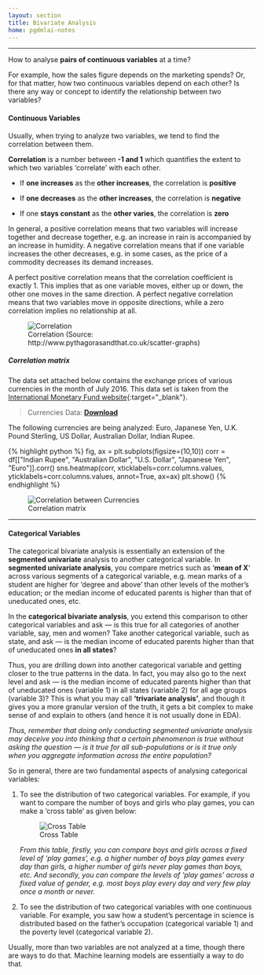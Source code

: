 ```yaml
---
layout: section
title: Bivariate Analysis
home: pgdmlai-notes
---
```


---

How to analyse **pairs of continuous variables** at a time? 

For example, how the sales figure depends on the marketing spends? Or, for that matter, how two continuous variables depend on each other? Is there any way or concept to identify the relationship between two variables?

#### Continuous Variables

Usually, when trying to analyze two variables, we tend to find the correlation between them.

**Correlation** is a number between **-1 and 1** which quantifies the extent to which two variables ‘correlate’ with each other.

- If **one increases** as the **other increases**, the correlation is **positive**

- If **one decreases** as the **other increases**, the correlation is **negative**

- If one **stays constant** as the **other varies**, the correlation is **zero**

 
In general, a positive correlation means that two variables will increase together and decrease together, e.g. an increase in rain is accompanied by an increase in humidity. A negative correlation means that if one variable increases the other decreases, e.g. in some cases, as the price of a commodity decreases its demand increases.


A perfect positive correlation means that the correlation coefficient is exactly 1. This implies that as one variable moves, either up or down, the other one moves in the same direction. A perfect negative correlation means that two variables move in opposite directions, while a zero correlation implies no relationship at all. 


<figure>
 <img class="med-img" src="../assets/images/correlation-scatter.jpg" alt="Correlation">
 <figcaption>Correlation (Source: http://www.pythagorasandthat.co.uk/scatter-graphs)</figcaption>
</figure>


##### Correlation matrix

The data set attached below contains the exchange prices of various currencies in the month of July 2016. This data set is taken from the [International Monetary Fund website](https://www.imf.org/external/np/fin/data/param_rms_mth.aspx){:target="_blank"}.

> Currencies Data:  [__Download__](../assets/data/currencies.csv)

The following currencies are being analyzed: Euro, Japanese Yen, U.K. Pound Sterling, US Dollar, Australian Dollar, Indian Rupee.

{% highlight python %}
fig, ax = plt.subplots(figsize=(10,10))
corr = df[["Indian Rupee", "Australian Dollar", "U.S. Dollar", "Japanese Yen", "Euro"]].corr()
sns.heatmap(corr, xticklabels=corr.columns.values, yticklabels=corr.columns.values, annot=True, ax=ax)
plt.show()
{% endhighlight %}

<figure>
 <img class="med-img" src="../assets/images/currencies_correlation_heatmap.png" alt="Correlation between Currencies">
 <figcaption>Correlation matrix</figcaption>
</figure>

---

#### Categorical Variables

The categorical bivariate analysis is essentially an extension of the **segmented univariate** analysis to another categorical variable. In **segmented univariate analysis**, you compare metrics such as ‘**mean of X**’ across various segments of a categorical variable, e.g. mean marks of a student are higher for ‘degree and above’ than other levels of the mother’s education; or the median income of educated parents is higher than that of uneducated ones, etc.

 
In the **categorical bivariate analysis**, you extend this comparison to other categorical variables and ask — is this true for all categories of another variable, say, men and women? Take another categorical variable, such as state, and ask — is the median income of educated parents higher than that of uneducated ones **in all states**?

Thus, you are drilling down into another categorical variable and getting closer to the true patterns in the data. In fact, you may also go to the next level and ask — is the median income of educated parents higher than that of uneducated ones (variable 1)  in all states (variable 2) for all age groups (variable 3)? This is what you may call **‘trivariate analysis’**, and though it gives you a more granular version of the truth, it gets a bit complex to make sense of and explain to others (and hence it is not usually done in EDA).

_Thus, remember that doing only conducting segmented univariate analysis may deceive you into thinking that a certain phenomenon is true without asking the question — is it true for all sub-populations or is it true only when you aggregate information across the entire population?_


So in general, there are two fundamental aspects of analysing categorical variables:

1. To see the distribution of two categorical variables. For example, if you want to compare the number of boys and girls who play games, you can make a ‘cross table’ as given below:

    <figure>
    <img class="full-img" src="../assets/images/Cross_table.png" alt="Cross Table">
    <figcaption>Cross Table</figcaption>
    </figure>

    _From this table, firstly, you can compare boys and girls across a fixed level of ‘play games’, e.g. a higher number of boys play games every day than girls, a higher number of girls never play games than boys, etc. And secondly, you can compare the levels of ‘play games’ across a fixed value of gender, e.g. most boys play every day and very few play once a month or never._

2. To see the distribution of two categorical variables with one continuous variable. For example, you saw how a student’s percentage in science is distributed based on the father’s occupation (categorical variable 1) and the poverty level (categorical variable 2).

Usually, more than two variables are not analyzed at a time, though there are ways to do that. Machine learning models are essentially a way to do that. 